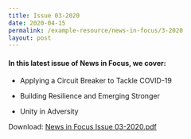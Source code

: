 ```yaml
---
title: Issue 03-2020
date: 2020-04-15
permalink: /example-resource/news-in-focus/3-2020
layout: post
---
```

#### In this latest issue of News in Focus, we cover:

* Applying a Circuit Breaker to Tackle COVID-19 

* Building Resilience and Emerging Stronger 

* Unity in Adversity

Download:
[News in Focus Issue 03-2020.pdf](/files/News%20in%20Focus%20Issue%2003-2020.pdf)